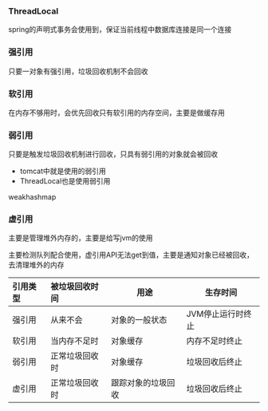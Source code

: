

### ThreadLocal

spring的声明式事务会使用到，保证当前线程中数据库连接是同一个连接

###  强引用

只要一对象有强引用，垃圾回收机制不会回收

### 软引用

在内存不够用时，会优先回收只有软引用的内存空间，主要是做缓存用

###  弱引用

只要是触发垃圾回收机制进行回收，只具有弱引用的对象就会被回收

- tomcat中就是使用的弱引用
- ThreadLocal也是使用弱引用

weakhashmap

### 虚引用

主要是管理堆外内存的，主要是给写jvm的使用

主要检测队列配合使用，虚引用API无法get到值，主要是通知对象已经被回收，去清理堆外的内存

| 引用类型 | 被垃圾回收时间 | 用途               | 生存时间          |
| :------- | :------------- | ------------------ | ----------------- |
| 强引用   | 从来不会       | 对象的一般状态     | JVM停止运行时终止 |
| 软引用   | 当内存不足时   | 对象缓存           | 内存不足时终止    |
| 弱引用   | 正常垃圾回收时 | 对象缓存           | 垃圾回收后终止    |
| 虚引用   | 正常垃圾回收时 | 跟踪对象的垃圾回收 | 垃圾回收后终止    |

